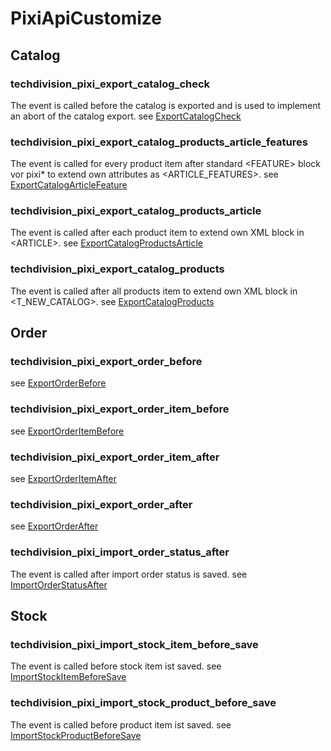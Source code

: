 # PixiApiCustomize

## Catalog

### techdivision_pixi_export_catalog_check
The event is called before the catalog is exported and is used to implement an abort of the catalog export. see [ExportCatalogCheck](https://github.com/techdivision/pixiExample/blob/master/PixiApiCustomize/Observer/ExportCatalogCheck.php) 

### techdivision_pixi_export_catalog_products_article_features
The event is called for every product item after standard &lt;FEATURE&gt; block vor pixi* to extend own attributes as &lt;ARTICLE_FEATURES&gt;. see [ExportCatalogArticleFeature](https://github.com/techdivision/pixiExample/blob/master/PixiApiCustomize/Observer/ExportCatalogArticleFeature.php) 

### techdivision_pixi_export_catalog_products_article
The event is called after each product item to extend own XML block in &lt;ARTICLE&gt;. see [ExportCatalogProductsArticle](https://github.com/techdivision/pixiExample/blob/master/PixiApiCustomize/Observer/ExportCatalogProductsArticle.php) 

### techdivision_pixi_export_catalog_products
The event is called after all products item to extend own XML block in &lt;T_NEW_CATALOG&gt;. see [ExportCatalogProducts](https://github.com/techdivision/pixiExample/blob/master/PixiApiCustomize/Observer/ExportCatalogProducts.php) 

## Order

### techdivision_pixi_export_order_before
see [ExportOrderBefore](https://github.com/techdivision/pixiExample/blob/master/PixiApiCustomize/Observer/ExportOrderBefore.php)

### techdivision_pixi_export_order_item_before
see [ExportOrderItemBefore](https://github.com/techdivision/pixiExample/blob/master/PixiApiCustomize/Observer/ExportOrderItemBefore.php)

### techdivision_pixi_export_order_item_after
see [ExportOrderItemAfter](https://github.com/techdivision/pixiExample/blob/master/PixiApiCustomize/Observer/ExportOrderItemAfter.php)

### techdivision_pixi_export_order_after
see [ExportOrderAfter](https://github.com/techdivision/pixiExample/blob/master/PixiApiCustomize/Observer/ExportOrderAfter.php)

### techdivision_pixi_import_order_status_after
The event is called after import order status is saved. see [ImportOrderStatusAfter](https://github.com/techdivision/pixiExample/blob/master/PixiApiCustomize/Observer/ImportOrderStatusAfter.php) 

## Stock

### techdivision_pixi_import_stock_item_before_save
The event is called before stock item ist saved. see [ImportStockItemBeforeSave](https://github.com/techdivision/pixiExample/blob/master/PixiApiCustomize/Observer/ImportStockItemBeforeSave.php) 

### techdivision_pixi_import_stock_product_before_save
The event is called before product item ist saved. see [ImportStockProductBeforeSave](https://github.com/techdivision/pixiExample/blob/master/PixiApiCustomize/Observer/ImportStockProductBeforeSave.php) 
